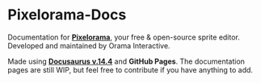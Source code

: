 # Pixelorama-Docs
Documentation for [**Pixelorama**](https://github.com/Orama-Interactive/Pixelorama), your free &amp; open-source sprite editor.
Developed and maintained by Orama Interactive.

Made using [**Docusaurus v.14.4**](https://docusaurus.io/) and **GitHub Pages**.
The documentation pages are still WIP, but feel free to contribute if you have anything to add.
